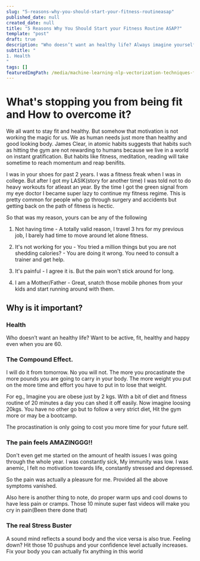 ```yaml
---
slug: "5-reasons-why-you-should-start-your-fitness-routineasap"
published_date: null
created_date: null
title: "5 Reasons Why You Should Start your Fitness Routine ASAP?"
template: "post"
draft: true
description: "Who doesn’t want an healthy life? Always imagine yourself running around even at your 60s then you are bound to spend time on your fitness routine. I will do it from tomorrow. No you will not. The…"
subtitle: "
1. Health
"
tags: []
featuredImgPath: /media/machine-learning-nlp-vectorization-techniques-featured.png
---
```

# What's stopping you from being fit and How to overcome it?

We all want to stay fit and healthy. But somehow that motivation is not working the magic for us. We as human needs just more than healthy and good looking body. James Clear, in atomic habits suggests that habits such as hitting the gym are not rewarding to humans because we live in a world on instant gratification. But habits like fitness, meditation, reading will take sometime to reach momentum and reap benifits.

I was in your shoes for past 2 years. I was a fitness freak when I was in college. But after I got my LASIK(story for another time) I was told not to do heavy workouts for atleast an year. By the time I got the green signal from my eye doctor I became super lazy to continue my fitness regime. This is pretty common for people who go through surgery and accidents but getting back on the path of fitness is hectic.

So that was my reason, yours can be any of the following
1. Not having time - A totally valid reason, I travel 3 hrs for my previous job, I barely had time to move around let alone fitness.

2. It's not working for you - You tried a million things but you are not shedding calories? - You are doing it wrong. You need to consult a trainer and get help.

3. It's painful - I agree it is. But the pain won't stick around for long.

4. I am a Mother/Father - Great, snatch those mobile phones from your kids and start running around with them. 

## Why is it important?

### Health

Who doesn’t want an healthy life? Want to be active, fit, healthy and happy even when you are 60. 

### The Compound Effect.
I will do it from tomorrow. No you will not. The more you procastinate the more pounds you are going to carry in your body. The more weight you put on the more time and effort you have to put in to lose that weight.

For eg., Imagine you are obese just by 2 kgs. With a bit of diet and fitness routine of 20 minutes a day you can shed it off easily. Now imagine loosing 20kgs. You have no other go but to follow a very strict diet, Hit the gym more or may be a bootcamp. 

The procastination is only going to cost you more time for your future self.

### The pain feels AMAZINGGG!!

Don't even get me started on the amount of health issues I was going through the whole year. I was constantly sick, My immunity was low. I was anemic, I felt no motivation towards life, constantly stressed and depressed.

So the pain was actually a pleasure for me. Provided all the above symptoms vanished.

Also here is another thing to note, do proper warm ups and cool downs to have less pain or cramps. Those 10 minute super fast videos will make you cry in pain(Been there done that)

### The real Stress Buster

A sound mind reflects a sound body and the vice versa is also true. Feeling down? Hit those 10 pushups and your confidence level actually increases. Fix your body you can actually fix anything in this world


